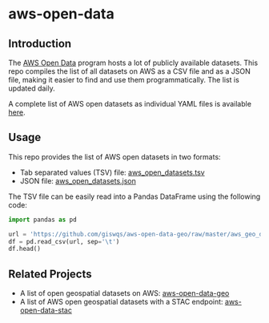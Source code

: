 # aws-open-data

## Introduction

The [AWS Open Data](https://registry.opendata.aws/) program hosts a lot of publicly available datasets. This repo compiles the list of all datasets on AWS as a CSV file and as a JSON file, making it easier to find and use them programmatically. The list is updated daily.

A complete list of AWS open datasets as individual YAML files is available [here](https://github.com/awslabs/open-data-registry).

## Usage

This repo provides the list of AWS open datasets in two formats:

- Tab separated values (TSV) file: [aws_open_datasets.tsv](https://github.com/giswqs/aws-open-data/blob/master/aws_open_datasets.tsv)
- JSON file: [aws_open_datasets.json](https://github.com/giswqs/aws-open-data/blob/master/aws_open_datasets.json)

The TSV file can be easily read into a Pandas DataFrame using the following code:

```python
import pandas as pd

url = 'https://github.com/giswqs/aws-open-data-geo/raw/master/aws_geo_datasets.tsv'
df = pd.read_csv(url, sep='\t')
df.head()
```

## Related Projects

- A list of open geospatial datasets on AWS: [aws-open-data-geo](https://github.com/giswqs/aws-open-data-geo)
- A list of AWS open geospatial datasets with a STAC endpoint: [aws-open-data-stac](https://github.com/giswqs/aws-open-data-stac)
